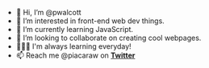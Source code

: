 - 👋 Hi, I’m @pwalcott
- 👀 I’m interested in front-end web dev things. 
- 🌱 I’m currently learning JavaScript.
- 💞️ I’m looking to collaborate on creating cool webpages.
- 👩🏼‍💻 I'm always learning everyday!
- 📫 Reach me @piacaraw on <b><u>Twitter</u></b>

<!---
pwalcott/pwalcott is a ✨ special ✨ repository because its `README.md` (this file) appears on your GitHub profile.
You can click the Preview link to take a look at your changes.
--->
